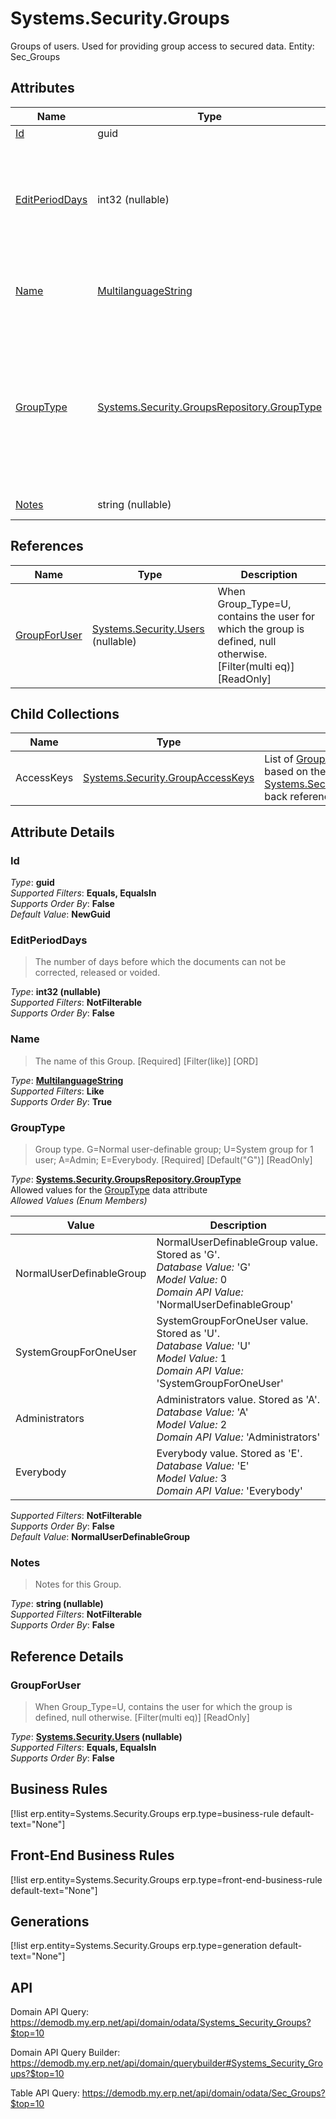 # Systems.Security.Groups

Groups of users. Used for providing group access to secured data. Entity: Sec_Groups

## Attributes

| Name | Type | Description |
| ---- | ---- | --- |
| [Id](Systems.Security.Groups.md#Id) | guid |  
| [EditPeriodDays](Systems.Security.Groups.md#EditPeriodDays) | int32 (nullable) | The number of days before which the documents can not be corrected, released or voided. 
| [Name](Systems.Security.Groups.md#Name) | [MultilanguageString](../data-types/MultilanguageString.md) | The name of this Group. [Required] [Filter(like)] [ORD] 
| [GroupType](Systems.Security.Groups.md#GroupType) | [Systems.Security.GroupsRepository.GroupType](Systems.Security.Groups.md#GroupType) | Group type. G=Normal user-definable group; U=System group for 1 user; A=Admin; E=Everybody. [Required] [Default("G")] [ReadOnly] 
| [Notes](Systems.Security.Groups.md#Notes) | string (nullable) | Notes for this Group. 

## References

| Name | Type | Description |
| ---- | ---- | --- |
| [GroupForUser](Systems.Security.Groups.md#GroupForUser) | [Systems.Security.Users](Systems.Security.Users.md) (nullable) | When Group_Type=U, contains the user for which the group is defined, null otherwise. [Filter(multi eq)] [ReadOnly] |

## Child Collections

| Name | Type | Description |
| ---- | ---- | --- |
| AccessKeys | [Systems.Security.GroupAccessKeys](Systems.Security.GroupAccessKeys.md) | List of [GroupAccessKey](Systems.Security.GroupAccessKeys.md) child objects, based on the [Systems.Security.GroupAccessKey.Group](Systems.Security.GroupAccessKeys.md#Group) back reference 


## Attribute Details

### Id

_Type_: **guid**  
_Supported Filters_: **Equals, EqualsIn**  
_Supports Order By_: **False**  
_Default Value_: **NewGuid**  

### EditPeriodDays

> The number of days before which the documents can not be corrected, released or voided.

_Type_: **int32 (nullable)**  
_Supported Filters_: **NotFilterable**  
_Supports Order By_: **False**  

### Name

> The name of this Group. [Required] [Filter(like)] [ORD]

_Type_: **[MultilanguageString](../data-types/MultilanguageString.md)**  
_Supported Filters_: **Like**  
_Supports Order By_: **True**  

### GroupType

> Group type. G=Normal user-definable group; U=System group for 1 user; A=Admin; E=Everybody. [Required] [Default("G")] [ReadOnly]

_Type_: **[Systems.Security.GroupsRepository.GroupType](Systems.Security.Groups.md#GroupType)**  
Allowed values for the [GroupType](Systems.Security.Groups.md#GroupType) data attribute  
_Allowed Values (Enum Members)_  

| Value | Description |
| ---- | --- |
| NormalUserDefinableGroup | NormalUserDefinableGroup value. Stored as 'G'. <br /> _Database Value:_ 'G' <br /> _Model Value:_ 0 <br /> _Domain API Value:_ 'NormalUserDefinableGroup' |
| SystemGroupForOneUser | SystemGroupForOneUser value. Stored as 'U'. <br /> _Database Value:_ 'U' <br /> _Model Value:_ 1 <br /> _Domain API Value:_ 'SystemGroupForOneUser' |
| Administrators | Administrators value. Stored as 'A'. <br /> _Database Value:_ 'A' <br /> _Model Value:_ 2 <br /> _Domain API Value:_ 'Administrators' |
| Everybody | Everybody value. Stored as 'E'. <br /> _Database Value:_ 'E' <br /> _Model Value:_ 3 <br /> _Domain API Value:_ 'Everybody' |

_Supported Filters_: **NotFilterable**  
_Supports Order By_: **False**  
_Default Value_: **NormalUserDefinableGroup**  

### Notes

> Notes for this Group.

_Type_: **string (nullable)**  
_Supported Filters_: **NotFilterable**  
_Supports Order By_: **False**  


## Reference Details

### GroupForUser

> When Group_Type=U, contains the user for which the group is defined, null otherwise. [Filter(multi eq)] [ReadOnly]

_Type_: **[Systems.Security.Users](Systems.Security.Users.md) (nullable)**  
_Supported Filters_: **Equals, EqualsIn**  
_Supports Order By_: **False**  



## Business Rules

[!list erp.entity=Systems.Security.Groups erp.type=business-rule default-text="None"]

## Front-End Business Rules

[!list erp.entity=Systems.Security.Groups erp.type=front-end-business-rule default-text="None"]

## Generations

[!list erp.entity=Systems.Security.Groups erp.type=generation default-text="None"]

## API

Domain API Query:
<https://demodb.my.erp.net/api/domain/odata/Systems_Security_Groups?$top=10>

Domain API Query Builder:
<https://demodb.my.erp.net/api/domain/querybuilder#Systems_Security_Groups?$top=10>

Table API Query:
<https://demodb.my.erp.net/api/domain/odata/Sec_Groups?$top=10>

